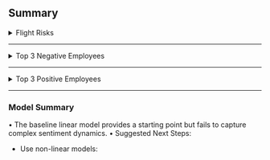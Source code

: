 ## Summary

<details>
  <summary> Flight Risks</summary>
  None
</details>

---

<details>
  <summary> Top 3 Negative Employees</summary>

- Year-Month Email MonthlyScore
- 2010-01	john.arnold@enron.com	-1
- 2010-01	sally.beck@enron.com	-1
- 2010-02	kayne.coulter@enron.com	-2
- 2010-02	john.arnold@enron.com	-1
- 2010-04	patti.thompson@enron.com	-1
- 2010-04	sally.beck@enron.com	-1
- 2010-05	patti.thompson@enron.com	-2
- 2010-05	don.baughman@enron.com	-1
- 2010-05	sally.beck@enron.com	-1
- 2010-06	bobette.riner@ipgdirect.com	-1
- 2010-06	john.arnold@enron.com	-1
- 2010-07	sally.beck@enron.com	-2
- 2010-08	bobette.riner@ipgdirect.com	-1
- 2010-08	rhonda.denton@enron.com	-1
- 2010-10	eric.bass@enron.com	-1
- 2010-10	john.arnold@enron.com	-1
- 2010-10	lydia.delgado@enron.com	-1
- 2010-11	don.baughman@enron.com	-1
- 2010-11	kayne.coulter@enron.com	-1
- 2010-11	lydia.delgado@enron.com	-1
- 2010-12	rhonda.denton@enron.com	-2
- 2010-12	don.baughman@enron.com	-1
- 2010-12	lydia.delgado@enron.com	-1
- 2011-01	bobette.riner@ipgdirect.com	-1
- 2011-01	kayne.coulter@enron.com	-1
- 2011-03	eric.bass@enron.com	-1
- 2011-04	johnny.palmer@enron.com	-1
- 2011-04	kayne.coulter@enron.com	-1
- 2011-05	johnny.palmer@enron.com	-1
- 2011-06	rhonda.denton@enron.com	-1
- 2011-08	patti.thompson@enron.com	-1
- 2011-08	sally.beck@enron.com	-1
- 2011-09	kayne.coulter@enron.com	-1
- 2011-10	kayne.coulter@enron.com	-1
- 2011-10	lydia.delgado@enron.com	-1
![image](https://github.com/user-attachments/assets/8adda115-defd-4830-9f04-09a90384e13a)


</details>

---

<details>
  <summary> Top 3 Positive Employees</summary>
- Year-Month Email MonthlyScore
- 2010-01	don.baughman@enron.com	1
- 2010-01	eric.bass@enron.com	1
- 2010-02	don.baughman@enron.com	1
- 2010-03	don.baughman@enron.com	1
- 2010-03	johnny.palmer@enron.com	1
- 2010-04	lydia.delgado@enron.com	1
- 2010-05	bobette.riner@ipgdirect.com	1
- 2010-06	patti.thompson@enron.com	1
- 2010-07	eric.bass@enron.com	1
- 2010-08	don.baughman@enron.com	1
- 2010-08	lydia.delgado@enron.com	1
- 2010-08	sally.beck@enron.com	1
- 2010-09	bobette.riner@ipgdirect.com	1
- 2010-09	john.arnold@enron.com	1
- 2010-09	johnny.palmer@enron.com	1
- 2010-11	bobette.riner@ipgdirect.com	1
- 2010-12	sally.beck@enron.com	2
- 2010-12	bobette.riner@ipgdirect.com	1
- 2011-01	eric.bass@enron.com	2
- 2011-01	sally.beck@enron.com	1
- 2011-02	john.arnold@enron.com	1
- 2011-03	bobette.riner@ipgdirect.com	2
- 2011-03	john.arnold@enron.com	1
- 2011-03	sally.beck@enron.com	1
- 2011-04	don.baughman@enron.com	1
- 2011-04	lydia.delgado@enron.com	1
- 2011-05	lydia.delgado@enron.com	1
- 2011-05	rhonda.denton@enron.com	1
- 2011-06	johnny.palmer@enron.com	1
- 2011-07	sally.beck@enron.com	2
- 2011-07	bobette.riner@ipgdirect.com	1
- 2011-07	johnny.palmer@enron.com	1
- 2011-09	bobette.riner@ipgdirect.com	1
- 2011-10	john.arnold@enron.com	1
- 2011-11	bobette.riner@ipgdirect.com	1
- 2011-11	patti.thompson@enron.com	1
- 2011-12	eric.bass@enron.com	1
- 2011-12	johnny.palmer@enron.com	1
- 2011-12	sally.beck@enron.com	1


</details>

---

### Model Summary
•	The baseline linear model provides a starting point but fails to capture complex sentiment dynamics.
•	Suggested Next Steps:
  + Use non-linear models:

